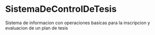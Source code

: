 # SistemaDeControlDeTesis
 Sistema de informacion con operaciones basicas para la inscripcion y evaluacion de un plan de tesis
